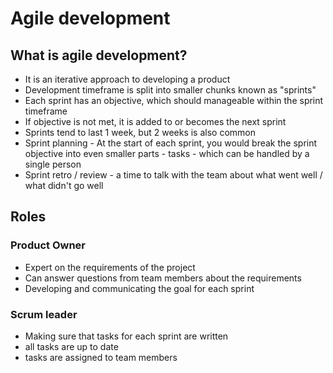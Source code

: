 # Agile development

## What is agile development?

- It is an iterative approach to developing a product
- Development timeframe is split into smaller chunks known as "sprints"
- Each sprint has an objective, which should manageable within the sprint timeframe
- If objective is not met, it is added to or becomes the next sprint
- Sprints tend to last 1 week, but 2 weeks is also common
- Sprint planning - At the start of each sprint, you would break the sprint objective into even smaller parts - tasks - which can be handled by a single person
- Sprint retro / review - a time to talk with the team about what went well / what didn't go well

## Roles

### Product Owner

- Expert on the requirements of the project
- Can answer questions from team members about the requirements
- Developing and communicating the goal for each sprint

### Scrum leader

- Making sure that tasks for each sprint are written
- all tasks are up to date
- tasks are assigned to team members 
